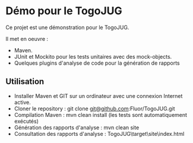Démo pour le TogoJUG
====================

Ce projet est une démonstration pour le TogoJUG.

Il met en oeuvre :

* Maven.
* JUnit et Mockito pour les tests unitaires avec des mock-objects.
* Quelques plugins d'analyse de code pour la génération de rapports

Utilisation
-----------

* Installer Maven et GIT sur un ordinateur avec une connexion Internet active.
* Cloner le repository : git clone git@github.com:Fluor/TogoJUG.git
* Compilation Maven : mvn clean install (les tests sont automatiquement exécutés)
* Génération des rapports d'analyse : mvn clean site
* Consultation des rapports d'analyse : TogoJUG\target\site\index.html
